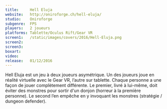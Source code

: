 ```yaml
---
title:     Hell Eluja
website:   http://oniroforge.ch/hell-eluja/
studio:    Oniroforge
subgenre:  FPS
players:   2 joueurs
platforms: Tablette/Oculus Rift/Gear VR
screen1:   /static/images/covers/2016/Hell-Eluja.png
screen2:
screen3:
boxart:
video:
release:   01/12/2016
---
```


Hell Eluja est un jeu à deux joueurs asymétrique. Un des joueurs joue en réalité virtuelle avec le Gear VR, l’autre sur tablette.
Chaque personne a une façon de jouer complètement différente. Le premier, livré à lui-même, doit éviter des monstres pour sortir d'un donjon (horreur à la première personne). Le second l’en empêche en y invoquant les monstres (stratégie / dungeon defender).
